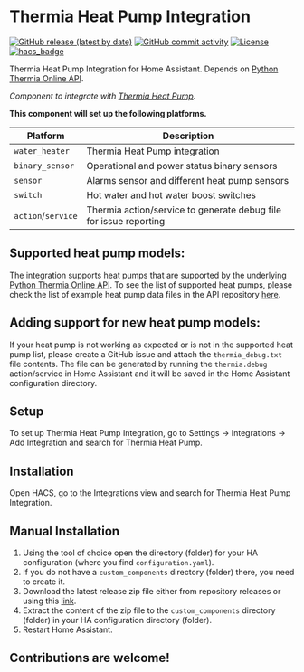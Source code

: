 # Thermia Heat Pump Integration

[![GitHub release (latest by date)](https://img.shields.io/github/v/release/klejejs/ha-thermia-heat-pump-integration?style=for-the-badge)](https://github.com/klejejs/ha-thermia-heat-pump-integration/releases)
[![GitHub commit activity](https://img.shields.io/github/commit-activity/y/klejejs/ha-thermia-heat-pump-integration?style=for-the-badge)](https://github.com/klejejs/ha-thermia-heat-pump-integration/commits)
[![License](https://img.shields.io/github/license/custom-components/blueprint.svg?style=for-the-badge)](LICENSE)
[![hacs_badge](https://img.shields.io/badge/HACS-Default-41BDF5.svg?style=for-the-badge)](https://github.com/hacs/integration)

Thermia Heat Pump Integration for Home Assistant. Depends on [Python Thermia Online API](https://github.com/klejejs/python-thermia-online-api).

_Component to integrate with [Thermia Heat Pump](https://github.com/klejejs/ha-thermia-heat-pump-integration)._

**This component will set up the following platforms.**

Platform | Description
-- | --
`water_heater` | Thermia Heat Pump integration
`binary_sensor` | Operational and power status binary sensors
`sensor` | Alarms sensor and different heat pump sensors
`switch` | Hot water and hot water boost switches
`action`/`service` | Thermia action/service to generate debug file for issue reporting

## Supported heat pump models:

The integration supports heat pumps that are supported by the underlying [Python Thermia Online API](https://github.com/klejejs/python-thermia-online-api). To see the list of supported heat pumps, please check the list of example heat pump data files in the API repository [here](https://github.com/klejejs/python-thermia-online-api/tree/main/ThermiaOnlineAPI/tests/debug_files).

## Adding support for new heat pump models:

If your heat pump is not working as expected or is not in the supported heat pump list, please create a GitHub issue and attach the `thermia_debug.txt` file contents. The file can be generated by running the `thermia.debug` action/service in Home Assistant and it will be saved in the Home Assistant configuration directory.

## Setup

To set up Thermia Heat Pump Integration, go to Settings -> Integrations -> Add Integration and search for Thermia Heat Pump.

## Installation

Open HACS, go to the Integrations view and search for Thermia Heat Pump Integration.

## Manual Installation

1. Using the tool of choice open the directory (folder) for your HA configuration (where you find `configuration.yaml`).
2. If you do not have a `custom_components` directory (folder) there, you need to create it.
3. Download the latest release zip file either from repository releases or using this [link](https://github.com/klejejs/python-thermia-online-api/releases/latest/download/thermia.zip).
4. Extract the content of the zip file to the `custom_components` directory (folder) in your HA configuration directory (folder).
5. Restart Home Assistant.

## Contributions are welcome!
